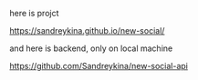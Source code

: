 here is projct

https://sandreykina.github.io/new-social/

and here is backend, only on local machine

https://github.com/Sandreykina/new-social-api

